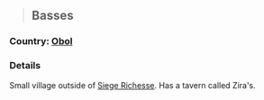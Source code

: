>## Basses

### Country: [Obol](Obol.md)

### Details

Small village outside of [Siege Richesse](Siege%20Richesse.md). Has a tavern called Zira's.


